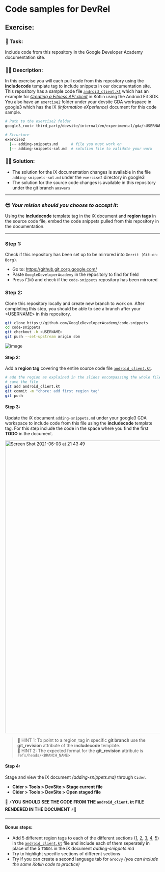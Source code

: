 # Code samples for DevRel

## Exercise: 
### 🤖 Task: 
Include code from this repository in the Google Developer Academy documentation site.

### 🤹‍♂️ Description: 
In this exercise you will each pull code from this repository using the **includecode** template tag to include snippets in our documentation site. This repository has a sample code file [`android_client.kt`](/android_client.kt) which has an example for _[Creating a Fitness API client](https://developers.google.com/fit/android/api-client-example)_ in Kotlin using the Android Fit SDK. You also have an `exercise2` folder under your devsite GDA workspace in google3 which has the iX _(information eXperience)_ document for this code sample. 

```sh
# Path to the exercise2 folder
google3_root> third_party/devsite/internal/en/experimental/gda/<USERNAME>

# Structure
exercise2
  |-- adding-snippets.md      # file you must work on
  |-- adding-snippets-sol.md  # solution file to validate your work
```

### 🧞‍♂️ Solution:

- The solution for the iX documentation changes is available in the file `adding-snippets-sol.md` under the `exercise2` directory in google3
- The solution for the source code changes is available in this repository under the git branch `answers`

---

### 😎 _Your mision should you choose to accept it_:

Using the **includecode** template tag in the iX document and **region tags** in the source code file, embed the code snippets pulled from this repository in the documentation.

---

### Step 1:
Check if this repository has been set up to be mirrored into `Gerrit (Git-on-Borg)`.
- Go to: https://github.git.corp.google.com/
- Paste `GoogleDeveloperAcademy` in the repository to find for field
- Press `FIND` and check if the `code-snippets` repository has been mirrored

### Step 2:
Clone this repository locally and create new branch to work on. After completing this step, you should be able to see a branch after your \<USERNAME\> in this repository.
```sh
git clone https://github.com/GoogleDeveloperAcademy/code-snippets
cd code-snippets
git checkout -b <USERNAME>
git push --set-upstream origin sbm
```
![image](https://user-images.githubusercontent.com/7249208/120732817-f09dde00-c4b3-11eb-80e4-464a97c59221.png)


#### Step 2:
Add a **region tag** covering the entire source code file [`android_client.kt`](/android_client.kt).
```sh
# add the region as explained in the slides encompassing the whole file
# save the file
git add android_client.kt
git commit -m "chore: add first region tag"
git push
```

#### Step 3:
Update the iX document `adding-snippets.md` under your google3 GDA workspace to include code from this file using the **includecode** template tag. For this step include the code in the space where you find the first **TODO** in the document.

<img width="949" alt="Screen Shot 2021-06-03 at 21 43 49" src="https://user-images.githubusercontent.com/7249208/120733305-e6c8aa80-c4b4-11eb-983e-efc3f06b4592.png">

> 🎯 HINT 1: To point to a region_tag in specific **git branch** use the **git_revision** attribute of the **includecode** template.  
> 🎯 HINT 2: The expected format for the **git_revision** attribute is `refs/heads/<BRANCH_NAME>`

#### Step 4:
Stage and view the iX document _(adding-snippets.md)_ through `Cider`.
- **Cider > Tools > DevSite > Stage current file**
- **Cider > Tools > DevSite > Open staged file**

🚀 ⚡**YOU SHOULD SEE THE CODE FROM THE `android_client.kt` FILE RENDERED IN THE DOCUMENT** ⚡🚀

---

#### Bonus steps:
- Add 5 different region tags to each of the different sections ([1](https://github.com/GoogleDeveloperAcademy/code-snippets/blob/main/android_client.kt#L9), [2](https://github.com/GoogleDeveloperAcademy/code-snippets/blob/main/android_client.kt#L15), [3](https://github.com/GoogleDeveloperAcademy/code-snippets/blob/main/android_client.kt#L18), [4](https://github.com/GoogleDeveloperAcademy/code-snippets/blob/main/android_client.kt#L30), [5](https://github.com/GoogleDeveloperAcademy/code-snippets/blob/main/android_client.kt#L42)) in the [`android_client.kt`](/android_client.kt) file and include each of them seperately in place of the 5 `TODO`s in the iX document _adding-snippets.md_
- Try to highlight specific sections of different sections
- Try if you can create a second language tab for `Groovy` _(you can include the same Kotlin code to practice)_


